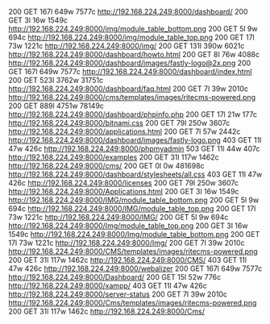 200      GET      167l      649w     7577c http://192.168.224.249:8000/dashboard/
200      GET        3l       16w     1549c http://192.168.224.249:8000/img/module_table_bottom.png
200      GET        5l        9w      694c http://192.168.224.249:8000/img/module_table_top.png
200      GET       17l       73w     1221c http://192.168.224.249:8000/img/
200      GET      131l      390w     6021c http://192.168.224.249:8000/dashboard/howto.html
200      GET        8l       76w     4088c http://192.168.224.249:8000/dashboard/images/fastly-logo@2x.png
200      GET      167l      649w     7577c http://192.168.224.249:8000/dashboard/index.html
200      GET      523l     3762w    31751c http://192.168.224.249:8000/dashboard/faq.html
200      GET        7l       39w     2010c http://192.168.224.249:8000/cms/templates/images/ritecms-powered.png
200      GET      889l     4751w    78149c http://192.168.224.249:8000/dashboard/phpinfo.php
200      GET       17l       21w      177c http://192.168.224.249:8000/bitnami.css
200      GET       79l      250w     3607c http://192.168.224.249:8000/applications.html
200      GET        7l       57w     2442c http://192.168.224.249:8000/dashboard/images/fastly-logo.png
403      GET       11l       47w      426c http://192.168.224.249:8000/phpmyadmin
503      GET       11l       44w      407c http://192.168.224.249:8000/examples
200      GET       31l      117w     1462c http://192.168.224.249:8000/cms/
200      GET        0l        0w   481698c http://192.168.224.249:8000/dashboard/stylesheets/all.css
403      GET       11l       47w      426c http://192.168.224.249:8000/licenses
200      GET       79l      250w     3607c http://192.168.224.249:8000/Applications.html
200      GET        3l       16w     1549c http://192.168.224.249:8000/IMG/module_table_bottom.png
200      GET        5l        9w      694c http://192.168.224.249:8000/IMG/module_table_top.png
200      GET       17l       73w     1221c http://192.168.224.249:8000/IMG/
200      GET        5l        9w      694c http://192.168.224.249:8000/Img/module_table_top.png
200      GET        3l       16w     1549c http://192.168.224.249:8000/Img/module_table_bottom.png
200      GET       17l       73w     1221c http://192.168.224.249:8000/Img/
200      GET        7l       39w     2010c http://192.168.224.249:8000/CMS/templates/images/ritecms-powered.png
200      GET       31l      117w     1462c http://192.168.224.249:8000/CMS/
403      GET       11l       47w      426c http://192.168.224.249:8000/webalizer
200      GET      167l      649w     7577c http://192.168.224.249:8000/Dashboard/
200      GET       15l       52w      776c http://192.168.224.249:8000/xampp/
403      GET       11l       47w      426c http://192.168.224.249:8000/server-status
200      GET        7l       39w     2010c http://192.168.224.249:8000/Cms/templates/images/ritecms-powered.png
200      GET       31l      117w     1462c http://192.168.224.249:8000/Cms/
